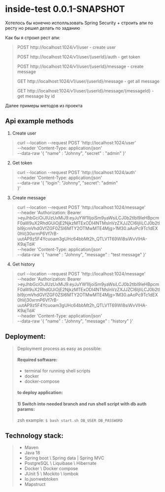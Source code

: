 # inside-test 0.0.1-SNAPSHOT

Хотелось бы конечно исполльзовать Spring Security + строить апи по ресту но решил делать по заданию

Как бы я строил рест апи:

> POST http://localhost:1024/v1/user - create user 
> 
> POST http://localhost:1024/v1/user/{userId}/auth - get token 
> 
> POST http://localhost:1024/v1/user/{userId}/message - create message 
> 
> GET http://localhost:1024/v1/user/{userId}/message - get all message 
> 
> GET http://localhost:1024/v1/user/{userId}/message/{messageId} - get message by id 

Далее примеры методов  из проекта

## Api example methods

1) Create user 

>curl --location --request POST 'http://localhost:1024/user' \
>--header 'Content-Type: application/json' \
>--data-raw '{
>    "name" : "Johnny",
>    "secret" : "admin"
>}'

2) Get token

>curl --location --request POST 'http://localhost:1024/auth' \
>--header 'Content-Type: application/json' \
>--data-raw '{
>    "login": "Johnny",
>    "secret": "admin"    
>}'

3) Create message

>curl --location --request POST 'http://localhost:1024/message' \
>--header 'Authorization: Bearer >eyJhbGciOiJIUzUxMiJ9.eyJuYW1lIjoiSm9yaWsiLCJ0b2tlbl9leHBpcmF0aW9uX2RhdGUiOjE2NjkzMTExODI4NTMsInVzZXJJZCI6IjIiLCJ0b2tlbl9jcmVhdGVfZGF0ZSI6MTY2OTMwMTE4Mjg>1M30.aAoPc9Tc1dEX0hVj30xrmP6Vf7rB-uutAP9z5F4Ycuoam3gUHc64bbMt2h_QTLV1T69WI8siWvVlHA-K9ajTdA' \
>--header 'Content-Type: application/json' \
>--data-raw '{
>    "name" : "Johnny",
>    "message" : "test message"
>}'

4) Get history

>curl --location --request POST 'http://localhost:1024/message' \
>--header 'Authorization: Bearer >eyJhbGciOiJIUzUxMiJ9.eyJuYW1lIjoiSm9yaWsiLCJ0b2tlbl9leHBpcmF0aW9uX2RhdGUiOjE2NjkzMTExODI4NTMsInVzZXJJZCI6IjIiLCJ0b2tlbl9jcmVhdGVfZGF0ZSI6MTY2OTMwMTE4Mjg>1M30.aAoPc9Tc1dEX0hVj30xrmP6Vf7rB-uutAP9z5F4Ycuoam3gUHc64bbMt2h_QTLV1T69WI8siWvVlHA-K9ajTdA' \
>--header 'Content-Type: application/json' \
>--data-raw '{
>    "name" : "Johnny",
>    "message" : "history"
>}'


## Deployment:
>Deployment process as easy as possible:
>
>#### Required software:
>- terminal for running shell scripts
>- docker
>- docker-compose
>#### to deploy application:
>#### 1) Switch into needed branch and run shell script with db auth params: 
>zsh example: `$ bash start.sh DB_USER DB_PASSWORD`

## Technology stack:
>- Maven 
>- Java 18
>- Spring boot \ Spring data | Spring MVC
>- PostgreSQL \ Liquibase \ Hibernate
>- Docker \ Docker compose
>- JUnit 5 \ Mockito \ lombok
>- Io.jsonwebtoken
>- Mapstruct
